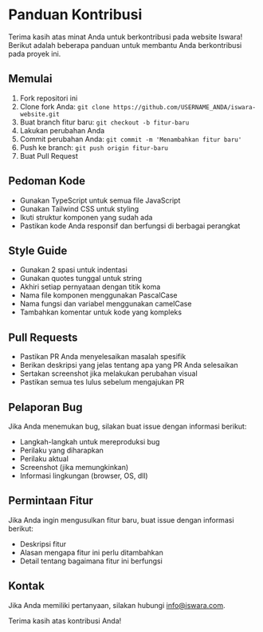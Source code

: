 # Panduan Kontribusi

Terima kasih atas minat Anda untuk berkontribusi pada website Iswara! Berikut adalah beberapa panduan untuk membantu Anda berkontribusi pada proyek ini.

## Memulai

1. Fork repositori ini
2. Clone fork Anda: `git clone https://github.com/USERNAME_ANDA/iswara-website.git`
3. Buat branch fitur baru: `git checkout -b fitur-baru`
4. Lakukan perubahan Anda
5. Commit perubahan Anda: `git commit -m 'Menambahkan fitur baru'`
6. Push ke branch: `git push origin fitur-baru`
7. Buat Pull Request

## Pedoman Kode

- Gunakan TypeScript untuk semua file JavaScript
- Gunakan Tailwind CSS untuk styling
- Ikuti struktur komponen yang sudah ada
- Pastikan kode Anda responsif dan berfungsi di berbagai perangkat

## Style Guide

- Gunakan 2 spasi untuk indentasi
- Gunakan quotes tunggal untuk string
- Akhiri setiap pernyataan dengan titik koma
- Nama file komponen menggunakan PascalCase
- Nama fungsi dan variabel menggunakan camelCase
- Tambahkan komentar untuk kode yang kompleks

## Pull Requests

- Pastikan PR Anda menyelesaikan masalah spesifik
- Berikan deskripsi yang jelas tentang apa yang PR Anda selesaikan
- Sertakan screenshot jika melakukan perubahan visual
- Pastikan semua tes lulus sebelum mengajukan PR

## Pelaporan Bug

Jika Anda menemukan bug, silakan buat issue dengan informasi berikut:
- Langkah-langkah untuk mereproduksi bug
- Perilaku yang diharapkan
- Perilaku aktual
- Screenshot (jika memungkinkan)
- Informasi lingkungan (browser, OS, dll)

## Permintaan Fitur

Jika Anda ingin mengusulkan fitur baru, buat issue dengan informasi berikut:
- Deskripsi fitur
- Alasan mengapa fitur ini perlu ditambahkan
- Detail tentang bagaimana fitur ini berfungsi

## Kontak

Jika Anda memiliki pertanyaan, silakan hubungi [info@iswara.com](mailto:info@iswara.com).

Terima kasih atas kontribusi Anda! 